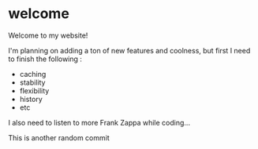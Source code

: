 welcome
=======

Welcome to my website!

I'm planning on adding a ton of new features and coolness,
but first I need to finish the following :

* caching
* stability
* flexibility
* history
* etc

I also need to listen to more Frank Zappa while coding...

This is another random commit
